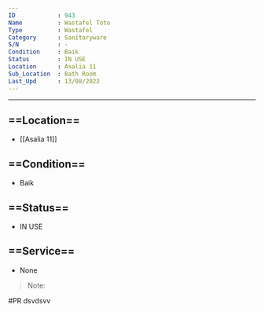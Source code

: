 ```yaml
---
ID            : 943
Name          : Wastafel Toto
Type          : Wastafel
Category      : Sanitaryware
S/N           : -
Condition     : Baik
Status        : IN USE
Location      : Asalia 11
Sub_Location  : Bath Room
Last_Upd      : 13/08/2022
---
```





---
## ==Location==
- [[Asalia 11]]

## ==Condition==
- Baik

## ==Status==
- IN USE

## ==Service==
- None

>Note:
>

#PR
dsvdsvv
